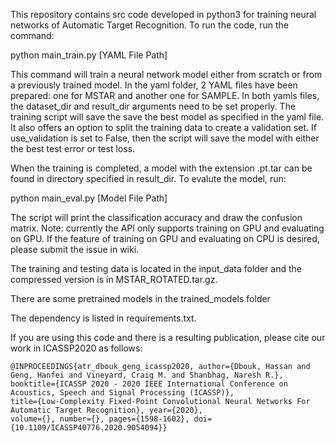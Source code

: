 This repository contains src code developed in python3 for training neural networks of Automatic Target Recognition. To
run the code, run the command:

python main_train.py [YAML File Path]

This command will train a neural network model either from scratch or from a previously trained model. In the yaml
folder, 2 YAML files have been prepared: one for MSTAR and another one for SAMPLE. In both yamls files, the dataset_dir
and result_dir arguments need to be set properly. The training script will save the save the best model as specified in
the yaml file. It also offers an option to split the training data to create a validation set. If use_validation is set
to False, then the script will save the model with either the best test error or test loss.

When the training is completed, a model with the extension .pt.tar can be found in directory specified in result_dir. To
evalute the model, run:

python main_eval.py [Model File Path]

The script will print the classification accuracy and draw the confusion matrix. Note: currently the API only supports
training on GPU and evaluating on GPU. If the feature of training on GPU and evaluating on CPU is desired, please submit
the issue in wiki.

The training and testing data is located in the input_data folder and the compressed version is in MSTAR_ROTATED.tar.gz.

There are some pretrained models in the trained_models folder

The dependency is listed in requirements.txt.

If you are using this code and there is a resulting publication, please cite our work in ICASSP2020 as follows:

```
@INPROCEEDINGS{atr_dbouk_geng_icassp2020, author={Dbouk, Hassan and Geng, Hanfei and Vineyard, Craig M. and Shanbhag, Naresh R.},
booktitle={ICASSP 2020 - 2020 IEEE International Conference on Acoustics, Speech and Signal Processing (ICASSP)},
title={Low-Complexity Fixed-Point Convolutional Neural Networks For Automatic Target Recognition}, year={2020},
volume={}, number={}, pages={1598-1602}, doi={10.1109/ICASSP40776.2020.9054094}}
```

 
